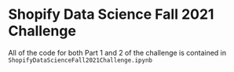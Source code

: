 # Shopify Data Science Fall 2021 Challenge
All of the code for both Part 1 and 2 of the challenge is contained in `ShopifyDataScienceFall2021Challenge.ipynb`
